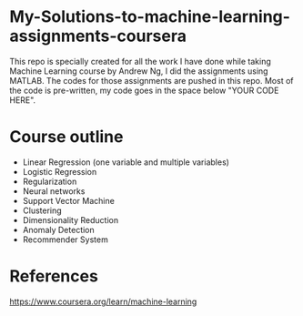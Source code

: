 # My-Solutions-to-machine-learning-assignments-coursera

This repo is specially created for all the work I have done while taking Machine Learning course by Andrew Ng, I did the assignments using MATLAB. The codes for those assignments are pushed in this repo. Most of the code is pre-written, my code goes in the space below "YOUR CODE HERE".

# Course outline

* Linear Regression (one variable and multiple variables)
* Logistic Regression
* Regularization
* Neural networks
* Support Vector Machine
* Clustering
* Dimensionality Reduction
* Anomaly Detection
* Recommender System

# References
https://www.coursera.org/learn/machine-learning
